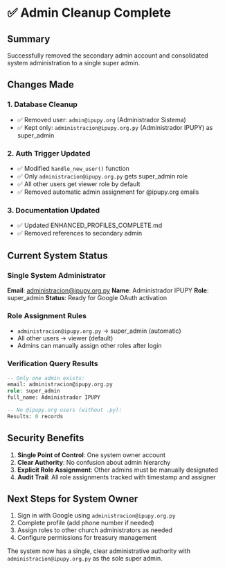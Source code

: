 # ✅ Admin Cleanup Complete

## Summary
Successfully removed the secondary admin account and consolidated system administration to a single super admin.

## Changes Made

### 1. Database Cleanup
- ✅ Removed user: `admin@ipupy.org` (Administrador Sistema)
- ✅ Kept only: `administracion@ipupy.org.py` (Administrador IPUPY) as super_admin

### 2. Auth Trigger Updated
- ✅ Modified `handle_new_user()` function
- ✅ Only `administracion@ipupy.org.py` gets super_admin role
- ✅ All other users get viewer role by default
- ✅ Removed automatic admin assignment for @ipupy.org emails

### 3. Documentation Updated
- ✅ Updated ENHANCED_PROFILES_COMPLETE.md
- ✅ Removed references to secondary admin

## Current System Status

### Single System Administrator
**Email**: administracion@ipupy.org.py
**Name**: Administrador IPUPY
**Role**: super_admin
**Status**: Ready for Google OAuth activation

### Role Assignment Rules
- `administracion@ipupy.org.py` → super_admin (automatic)
- All other users → viewer (default)
- Admins can manually assign other roles after login

### Verification Query Results
```sql
-- Only one admin exists:
email: administracion@ipupy.org.py
role: super_admin
full_name: Administrador IPUPY

-- No @ipupy.org users (without .py):
Results: 0 records
```

## Security Benefits
1. **Single Point of Control**: One system owner account
2. **Clear Authority**: No confusion about admin hierarchy
3. **Explicit Role Assignment**: Other admins must be manually designated
4. **Audit Trail**: All role assignments tracked with timestamp and assigner

## Next Steps for System Owner
1. Sign in with Google using `administracion@ipupy.org.py`
2. Complete profile (add phone number if needed)
3. Assign roles to other church administrators as needed
4. Configure permissions for treasury management

The system now has a single, clear administrative authority with `administracion@ipupy.org.py` as the sole super admin.